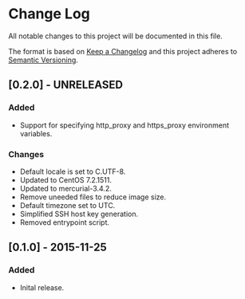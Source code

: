 # Change Log
All notable changes to this project will be documented in this file.

The format is based on [Keep a Changelog](http://keepachangelog.com/) 
and this project adheres to [Semantic Versioning](http://semver.org/).

## [0.2.0] - UNRELEASED
### Added
- Support for specifying http_proxy and https_proxy environment variables.

### Changes
- Default locale is set to C.UTF-8.
- Updated to CentOS 7.2.1511.
- Updated to mercurial-3.4.2.
- Remove uneeded files to reduce image size.
- Default timezone set to UTC.
- Simplified SSH host key generation.
- Removed entrypoint script.

## [0.1.0] - 2015-11-25
### Added
- Inital release.
